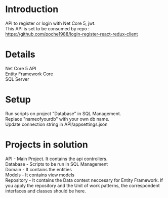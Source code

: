 # Introduction 
API to register or login with Net Core 5, jwt.  
This API is set to be consumed by repo : https://github.com/poche1988/login-register-react-redux-client  

# Details
Net Core 5 API  
Entity Framework Core  
SQL Server  

# Setup
Run scripts on project "Database" in SQL Management.  
Replace "nameofyourdb" with your own db name.  
Update connection string in API/appsettings.json

# Projects in solution
API - Main Project. It contains the api controllers.    
Database - Scripts to be run in SQL Management  
Domain - It contains the entities  
Models - It contains view models  
Repository - It contains the Data context neccesary for Entity Framework. If you apply the repository and the Unit of work patterns, the correspondent interfaces and classes should be here.  

